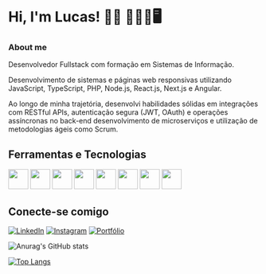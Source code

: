 # Hi, I'm Lucas! 👋🏾 👨🏾‍💻🖥



### About me

Desenvolvedor Fullstack com formação em Sistemas de Informação.

Desenvolvimento de sistemas e páginas web responsivas utilizando JavaScript, TypeScript, PHP, Node.js, React.js, Next.js e Angular.

Ao longo de minha trajetória, desenvolvi habilidades sólidas em integrações com RESTful APIs, autenticação segura (JWT, OAuth) e operações assíncronas no back-end desenvolvimento de microserviços e utilização de metodologias ágeis como Scrum.


  ## Ferramentas e Tecnologias
 <div>
<img src="https://cdn.jsdelivr.net/gh/devicons/devicon/icons/javascript/javascript-original.svg" width="40" height="40"/>  <img src="https://cdn.jsdelivr.net/gh/devicons/devicon/icons/nodejs/nodejs-original.svg" width="40" height="40" /> <img src="https://cdn.jsdelivr.net/gh/devicons/devicon/icons/typescript/typescript-original.svg" width="40" height="40" />  <img src="https://cdn.jsdelivr.net/gh/devicons/devicon/icons/php/php-original.svg" width="40" height="40"/>  <img src="https://cdn.jsdelivr.net/gh/devicons/devicon/icons/react/react-original.svg" width="40" height="40" />  <img src="https://cdn.jsdelivr.net/gh/devicons/devicon/icons/nextjs/nextjs-original.svg" width="40" height="40" />   <img src="https://cdn.jsdelivr.net/gh/devicons/devicon/icons/html5/html5-original.svg" width="40" height="40" />   <img src="https://cdn.jsdelivr.net/gh/devicons/devicon/icons/css3/css3-original.svg" width="40" height="40" />
</div>
          
      
      

 ## Conecte-se comigo     
<div>


[![LinkedIn](https://img.shields.io/badge/LinkedIn-0A66C2?style=for-the-badge&logo=linkedin&logoColor=white)](https://www.linkedin.com/in/britolmbs/)
[![Instagram](https://img.shields.io/badge/Instagram-E4405F?style=for-the-badge&logo=instagram&logoColor=white)](https://www.instagram.com/britolmbs/)
[![Portfólio](https://img.shields.io/badge/Portf%C3%B3lio-000000?style=for-the-badge&logo=vercel&logoColor=white)](https://lucas-brito-portifolio.vercel.app/)
 
 
 </div>


![Anurag's GitHub stats](https://github-readme-stats.vercel.app/api?username=britolmbs&show_icons=true&theme=onedark)


[![Top Langs](https://github-readme-stats.vercel.app/api/top-langs/?username=britolmbs&layout=compact)](https://github.com/anuraghazra/github-readme-stats)



<!--
**britolmbs/britolmbs** is a ✨ _special_ ✨ repository because its `README.md` (this file) appears on your GitHub profile.

Here are some ideas to get you started:

- 🔭 I’m currently working on ...
- 🌱 I’m currently learning ...
- 👯 I’m looking to collaborate on ...
- 🤔 I’m looking for help with ...
- 💬 Ask me about ...
- 📫 How to reach me: ...
- 😄 Pronouns: ...
- ⚡ Fun fact: ...
-->
